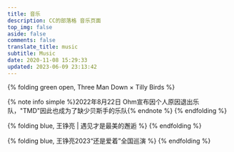```yaml
---
title: 音乐
description: CC的部落格 音乐页面
top_img: false
aside: false
comments: false
translate_title: music
subtitle: Music
date: 2020-11-08 15:29:33
updated: 2023-06-09 23:13:42
---
```

<link rel="stylesheet" href="https://cdn1.tianli0.top/npm/aplayer/dist/APlayer.min.css">
<script src="https://cdn1.tianli0.top/npm/aplayer/dist/APlayer.min.js"></script>
<script src="https://cdn1.tianli0.top/npm/meting/dist/Meting.min.js"></script>
<script>var meting_api="https://music.startly.cn/?server=:server&type=:type&id=:id&auth=:auth&r=:r"</script>

{% folding green open, Three Man Down × Tilly Birds %}
<!-- {% note green 'fa-solid fa-dice-three' simple %}Three Man Down × Tilly Birds{% endnote %} -->
<meting-js metin="meting" server="netease" type="playlist" id="5457110860" list-folded="true" theme="#8fbc8f">
{% note info simple %}2022年8月22日 Ohm宣布因个人原因退出乐队，"TMD"因此也成为了缺少贝斯手的乐队{% endnote %}
{% endfolding %}

{% folding blue, 王铮亮 | 遇见才是最美的邂逅 %}
<meting-js metin="meting" server="netease" type="playlist" id="7681620447" list-folded="true" theme="#8fbc8f">
{% endfolding %}

{% folding blue, 王铮亮2023“还是爱着”全国巡演 %}
<meting-js metin="meting" server="netease" type="playlist" id="8448821577" list-folded="true" theme="#8fbc8f">
{% endfolding %}
